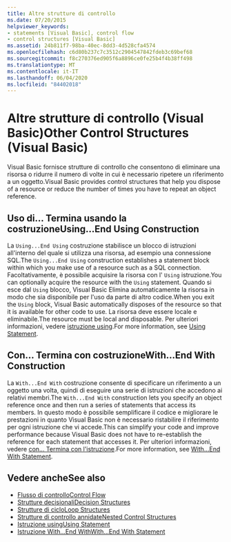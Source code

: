 ```yaml
---
title: Altre strutture di controllo
ms.date: 07/20/2015
helpviewer_keywords:
- statements [Visual Basic], control flow
- control structures [Visual Basic]
ms.assetid: 24b811f7-98ba-40ec-8dd3-4d528cfa4574
ms.openlocfilehash: c6d80b237c7c3512c2904547842fdeb3c69bef68
ms.sourcegitcommit: f8c270376ed905f6a8896ce0fe25b4f4b38ff498
ms.translationtype: MT
ms.contentlocale: it-IT
ms.lasthandoff: 06/04/2020
ms.locfileid: "84402018"
---
```

# <a name="other-control-structures-visual-basic"></a><span data-ttu-id="b3d67-102">Altre strutture di controllo (Visual Basic)</span><span class="sxs-lookup"><span data-stu-id="b3d67-102">Other Control Structures (Visual Basic)</span></span>
<span data-ttu-id="b3d67-103">Visual Basic fornisce strutture di controllo che consentono di eliminare una risorsa o ridurre il numero di volte in cui è necessario ripetere un riferimento a un oggetto.</span><span class="sxs-lookup"><span data-stu-id="b3d67-103">Visual Basic provides control structures that help you dispose of a resource or reduce the number of times you have to repeat an object reference.</span></span>  
  
## <a name="usingend-using-construction"></a><span data-ttu-id="b3d67-104">Uso di... Termina usando la costruzione</span><span class="sxs-lookup"><span data-stu-id="b3d67-104">Using...End Using Construction</span></span>  
 <span data-ttu-id="b3d67-105">La `Using...End Using` costruzione stabilisce un blocco di istruzioni all'interno del quale si utilizza una risorsa, ad esempio una connessione SQL.</span><span class="sxs-lookup"><span data-stu-id="b3d67-105">The `Using...End Using` construction establishes a statement block within which you make use of a resource such as a SQL connection.</span></span> <span data-ttu-id="b3d67-106">Facoltativamente, è possibile acquisire la risorsa con l' `Using` istruzione.</span><span class="sxs-lookup"><span data-stu-id="b3d67-106">You can optionally acquire the resource with the `Using` statement.</span></span> <span data-ttu-id="b3d67-107">Quando si esce dal `Using` blocco, Visual Basic Elimina automaticamente la risorsa in modo che sia disponibile per l'uso da parte di altro codice.</span><span class="sxs-lookup"><span data-stu-id="b3d67-107">When you exit the `Using` block, Visual Basic automatically disposes of the resource so that it is available for other code to use.</span></span> <span data-ttu-id="b3d67-108">La risorsa deve essere locale e eliminabile.</span><span class="sxs-lookup"><span data-stu-id="b3d67-108">The resource must be local and disposable.</span></span> <span data-ttu-id="b3d67-109">Per ulteriori informazioni, vedere [istruzione using](../../../language-reference/statements/using-statement.md).</span><span class="sxs-lookup"><span data-stu-id="b3d67-109">For more information, see [Using Statement](../../../language-reference/statements/using-statement.md).</span></span>  
  
## <a name="withend-with-construction"></a><span data-ttu-id="b3d67-110">Con... Termina con costruzione</span><span class="sxs-lookup"><span data-stu-id="b3d67-110">With...End With Construction</span></span>  
 <span data-ttu-id="b3d67-111">La `With...End With` costruzione consente di specificare un riferimento a un oggetto una volta, quindi di eseguire una serie di istruzioni che accedono ai relativi membri.</span><span class="sxs-lookup"><span data-stu-id="b3d67-111">The `With...End With` construction lets you specify an object reference once and then run a series of statements that access its members.</span></span> <span data-ttu-id="b3d67-112">In questo modo è possibile semplificare il codice e migliorare le prestazioni in quanto Visual Basic non è necessario ristabilire il riferimento per ogni istruzione che vi accede.</span><span class="sxs-lookup"><span data-stu-id="b3d67-112">This can simplify your code and improve performance because Visual Basic does not have to re-establish the reference for each statement that accesses it.</span></span> <span data-ttu-id="b3d67-113">Per ulteriori informazioni, vedere [con... Termina con l'istruzione](../../../language-reference/statements/with-end-with-statement.md).</span><span class="sxs-lookup"><span data-stu-id="b3d67-113">For more information, see [With...End With Statement](../../../language-reference/statements/with-end-with-statement.md).</span></span>  
  
## <a name="see-also"></a><span data-ttu-id="b3d67-114">Vedere anche</span><span class="sxs-lookup"><span data-stu-id="b3d67-114">See also</span></span>

- [<span data-ttu-id="b3d67-115">Flusso di controllo</span><span class="sxs-lookup"><span data-stu-id="b3d67-115">Control Flow</span></span>](index.md)
- [<span data-ttu-id="b3d67-116">Strutture decisionali</span><span class="sxs-lookup"><span data-stu-id="b3d67-116">Decision Structures</span></span>](decision-structures.md)
- [<span data-ttu-id="b3d67-117">Strutture di ciclo</span><span class="sxs-lookup"><span data-stu-id="b3d67-117">Loop Structures</span></span>](loop-structures.md)
- [<span data-ttu-id="b3d67-118">Strutture di controllo annidate</span><span class="sxs-lookup"><span data-stu-id="b3d67-118">Nested Control Structures</span></span>](nested-control-structures.md)
- [<span data-ttu-id="b3d67-119">Istruzione using</span><span class="sxs-lookup"><span data-stu-id="b3d67-119">Using Statement</span></span>](../../../language-reference/statements/using-statement.md)
- [<span data-ttu-id="b3d67-120">Istruzione With...End With</span><span class="sxs-lookup"><span data-stu-id="b3d67-120">With...End With Statement</span></span>](../../../language-reference/statements/with-end-with-statement.md)
